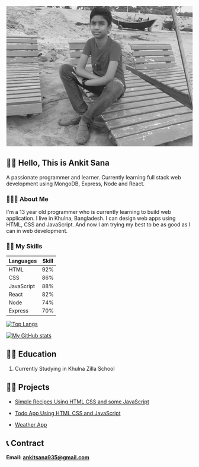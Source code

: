 <!-- @format -->

![Ankit Sana](./images/me2.jpg)

## 🙋‍♀️ Hello, This is Ankit Sana

A passionate programmer and learner. Currently learning full stack web development using MongoDB, Express, Node and React.

### 👨🏽‍💻 About Me

I'm a 13 year old programmer who is currently learning to build web application. I live in Khulna, Bangladesh. I can design web apps using HTML, CSS and JavaScript. And now I am trying my best to be as good as I can in web development.

### 🤹‍♀️ My Skills

| Languages  | Skill |
| ---------- | ----- |
| HTML       | 92%   |
| CSS        | 86%   |
| JavaScript | 88%   |
| React      | 82%   |
| Node       | 74%   |
| Express    | 70%   |

[![Top Langs](https://github-readme-stats.vercel.app/api/top-langs/?username=AritrSana)](https://github.com/anuraghazra/github-readme-stats)

[![My GitHub stats](https://github-readme-stats.vercel.app/api?username=AritrSana)](https://github.com/anuraghazra/github-readme-stats)

## 👨‍🎓 Education

1. Currently Studying in Khulna Zilla School

## 👨‍🏭 Projects

- [Simple Recipes Using HTML CSS and some JavaScript](https://github.com/AritrSana/Simply-Recipes-html-css-js)

- [Todo App Using HTML CSS and JavaScript](https://github.com/AritrSana/Complete-Todo-App)
- [Weather App](https://github.com/AritrSana/react-weather-app)

## 📞 Contract

**Email: ankitsana935@gmail.com**
